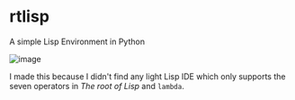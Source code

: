 # rtlisp
A simple Lisp Environment in Python

![image](https://github.com/user-attachments/assets/80688b3b-c1a3-487b-8955-f50fa20d9e18)

I made this because I didn't find any light Lisp IDE which only supports the seven operators in *The root of Lisp* and `lambda`.
